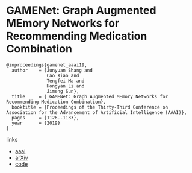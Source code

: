 # GAMENet: Graph Augmented MEmory Networks for Recommending Medication Combination

```
@inproceedings{gamenet_aaai19,
  author    = {Junyuan Shang and
               Cao Xiao and
               Tengfei Ma and
               Hongyan Li and
               Jimeng Sun},
  title     = { GAMENet: Graph Augmented MEmory Networks for Recommending Medication Combination},
  booktitle = {Proceedings of the Thirty-Third Conference on Association for the Advancement of Artificial Intelligence (AAAI)},
  pages     = {1126--1133},
  year      = {2019}
}
```

links
- [aaai](https://aaai.org/ojs/index.php/AAAI/article/view/3905)
- [arXiv](https://arxiv.org/abs/1809.01852)
- [code](https://github.com/sjy1203/GAMENet)
